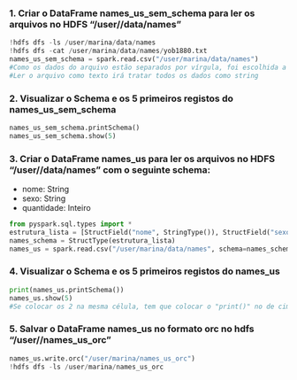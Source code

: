 ### 1. Criar o DataFrame names_us_sem_schema para ler os arquivos no HDFS “/user/<nome>/data/names”
```python
!hdfs dfs -ls /user/marina/data/names
!hdfs dfs -cat /user/marina/data/names/yob1880.txt
names_us_sem_schema = spark.read.csv("/user/marina/data/names")
#Como os dados do arquivo estão separados por vírgula, foi escolhida a leitura em CSV
#Ler o arquivo como texto irá tratar todos os dados como string
```
### 2. Visualizar o Schema e os 5 primeiros registos do names_us_sem_schema
```python
names_us_sem_schema.printSchema()
names_us_sem_schema.show(5)
```
### 3. Criar o DataFrame names_us para ler os arquivos no HDFS “/user/<nome>/data/names” com o seguinte schema:

- nome: String
- sexo: String
- quantidade: Inteiro
```python
from pyspark.sql.types import *
estrutura_lista = [StructField("nome", StringType()), StructField("sexo", StringType()), StructField("quantidade", IntegerType())]
names_schema = StructType(estrutura_lista)
names_us = spark.read.csv("/user/marina/data/names", schema=names_schema)
```
### 4. Visualizar o Schema e os 5 primeiros registos do names_us
```python
print(names_us.printSchema())
names_us.show(5)
#Se colocar os 2 na mesma célula, tem que colocar o "print()" no de cima para mostrar o output do de cima
```
### 5. Salvar o DataFrame names_us no formato orc no hdfs “/user/<nome>/names_us_orc”
```python
names_us.write.orc("/user/marina/names_us_orc")
!hdfs dfs -ls /user/marina/names_us_orc
```

